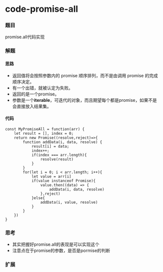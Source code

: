 # code-promise-all

### 题目

promise.all代码实现



### 解题

#### 思路

* 返回值将会按照参数内的 promise 顺序排列，而不是由调用 promise 的完成顺序决定。
* 有一个出错，就被认定为失败。
* 返回的是一个promise。
* 参数是一个**iterable**，可迭代的对象，而且期望每个都是promise，如果不是会直接放入结果集。

#### 代码

```
const MyPromiseAll = function(arr) {
	let result = [], index = 0;
	return new Promise((resolve,reject)=>{
		function addData(i, data, resolve) {
			result[i] = data;
			index++;
			if(index === arr.length){
				resolve(result)
			}
		}
		for(let i = 0; i < arr.length; i++){
			let value = arr[i]
			if(value instanceof Promise){
				value.then((data) => {
					addData(i, data, resolve)
				},reject)
			}else{
				addData(i, value, resolve)
			}
		}    
	})
}
```



### 思考

* 其实把握好promise.all的表现是可以实现这个
* 注意点在于promise的参数，是否是pormise的判断



### 扩展

